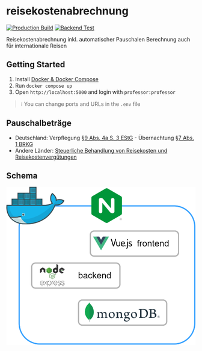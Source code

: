 # reisekostenabrechnung

[![Production Build](https://github.com/david-loe/reisekostenabrechnung/actions/workflows/production-build.yml/badge.svg)](https://github.com/david-loe/reisekostenabrechnung/actions/workflows/production-build.yml)
[![Backend Test](https://github.com/david-loe/reisekostenabrechnung/actions/workflows/backend-test.yml/badge.svg)](https://github.com/david-loe/reisekostenabrechnung/actions/workflows/backend-test.yml)

Reisekostenabrechnung inkl. automatischer Pauschalen Berechnung auch für internationale Reisen

## Getting Started

1. Install [Docker & Docker Compose](https://docs.docker.com/engine/install/)
2. Run `docker compose up`
3. Open `http://localhost:5000` and login with `professor:professor`

> ℹ You can change ports and URLs in the `.env` file

## Pauschalbeträge

- Deutschland: Verpflegung [§9 Abs. 4a S. 3 EStG](https://www.gesetze-im-internet.de/estg/__9.html) - Übernachtung [§7 Abs. 1 BRKG](https://www.gesetze-im-internet.de/brkg_2005/__7.html)
- Andere Länder: [Steuerliche Behandlung von Reisekosten und Reisekostenvergütungen](https://www.bundesfinanzministerium.de/Content/DE/Downloads/BMF_Schreiben/Steuerarten/Lohnsteuer/2022-11-23-steuerliche-behandlung-reisekosten-reisekostenverguetungen-2023.pdf)

## Schema

![Schema](schema.png)

